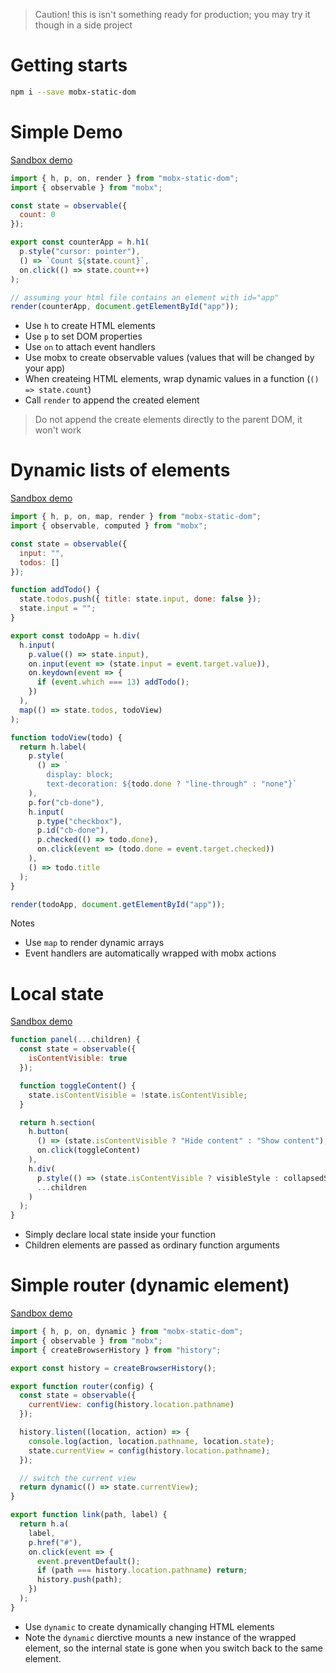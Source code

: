 > Caution! this is isn't something ready for production; you may try it though in a side project

# Getting starts

```sh
npm i --save mobx-static-dom
```

# Simple Demo

[Sandbox demo](https://codesandbox.io/s/98rwoq150o)

```js
import { h, p, on, render } from "mobx-static-dom";
import { observable } from "mobx";

const state = observable({
  count: 0
});

export const counterApp = h.h1(
  p.style("cursor: pointer"),
  () => `Count ${state.count}`,
  on.click(() => state.count++)
);

// assuming your html file contains an element with id="app"
render(counterApp, document.getElementById("app"));
```

- Use `h` to create HTML elements
- Use `p` to set DOM properties
- Use `on` to attach event handlers
- Use mobx to create observable values (values that will be changed by your app)
- When createing HTML elements, wrap dynamic values in a function (`() => state.count`)
- Call `render` to append the created element

> Do not append the create elements directly to the parent DOM, it won't work

# Dynamic lists of elements

[Sandbox demo](https://codesandbox.io/s/o9j0v3y9jy)

```js
import { h, p, on, map, render } from "mobx-static-dom";
import { observable, computed } from "mobx";

const state = observable({
  input: "",
  todos: []
});

function addTodo() {
  state.todos.push({ title: state.input, done: false });
  state.input = "";
}

export const todoApp = h.div(
  h.input(
    p.value(() => state.input),
    on.input(event => (state.input = event.target.value)),
    on.keydown(event => {
      if (event.which === 13) addTodo();
    })
  ),
  map(() => state.todos, todoView)
);

function todoView(todo) {
  return h.label(
    p.style(
      () => `
        display: block;
        text-decoration: ${todo.done ? "line-through" : "none"}`
    ),
    p.for("cb-done"),
    h.input(
      p.type("checkbox"),
      p.id("cb-done"),
      p.checked(() => todo.done),
      on.click(event => (todo.done = event.target.checked))
    ),
    () => todo.title
  );
}

render(todoApp, document.getElementById("app"));
```

Notes

- Use `map` to render dynamic arrays
- Event handlers are automatically wrapped with mobx actions

# Local state

[Sandbox demo](https://codesandbox.io/s/0qro7vz60n)

```js
function panel(...children) {
  const state = observable({
    isContentVisible: true
  });

  function toggleContent() {
    state.isContentVisible = !state.isContentVisible;
  }

  return h.section(
    h.button(
      () => (state.isContentVisible ? "Hide content" : "Show content"),
      on.click(toggleContent)
    ),
    h.div(
      p.style(() => (state.isContentVisible ? visibleStyle : collapsedStyle)),
      ...children
    )
  );
}
```

- Simply declare local state inside your function
- Children elements are passed as ordinary function arguments

# Simple router (dynamic element)

[Sandbox demo](https://codesandbox.io/s/kw5lzwzj2r)

```js
import { h, p, on, dynamic } from "mobx-static-dom";
import { observable } from "mobx";
import { createBrowserHistory } from "history";

export const history = createBrowserHistory();

export function router(config) {
  const state = observable({
    currentView: config(history.location.pathname)
  });

  history.listen((location, action) => {
    console.log(action, location.pathname, location.state);
    state.currentView = config(history.location.pathname);
  });

  // switch the current view
  return dynamic(() => state.currentView);
}

export function link(path, label) {
  return h.a(
    label,
    p.href("#"),
    on.click(event => {
      event.preventDefault();
      if (path === history.location.pathname) return;
      history.push(path);
    })
  );
}
```

- Use `dynamic` to create dynamically changing HTML elements
- Note the `dynamic` dierctive mounts a new instance of the wrapped element, so the internal state is gone when you switch back to the same element.

